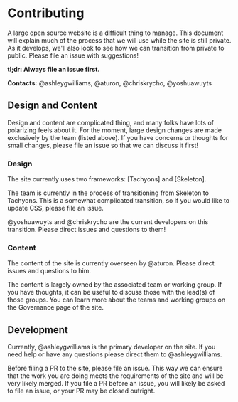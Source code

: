 # Contributing

A large open source website is a difficult thing to manage. This document will
explain much of the process that we will use while the site is still private.
As it develops, we'll also look to see how we can transition from private to
public. Please file an issue with suggestions!

**tl;dr: Always file an issue first.**

**Contacts:** @ashleygwilliams, @aturon, @chriskrycho, @yoshuawuyts

## Design and Content

Design and content are complicated thing, and many folks have lots of polarizing
feels about it. For the moment, large design changes are made exclusively by the
team (listed above). If you have concerns or thoughts for small changes, please
file an issue so that we can discuss it first!

### Design

The site currently uses two frameworks: [Tachyons] and [Skeleton].

The team is currently in the process of transitioning from Skeleton to Tachyons.
This is a somewhat complicated transition, so if you would like to update CSS,
please file an issue.

@yoshuawuyts and @chriskrycho are the current developers on this transition. Please
direct issues and questions to them!

### Content

The content of the site is currently overseen by @aturon. Please direct issues
and questions to him.

The content is largely owned by the associated team or working group. If you have
thoughts, it can be useful to discuss those with the lead(s) of those groups. You
can learn more about the teams and working groups on the Governance page of the
site.

## Development

Currently, @ashleygwilliams is the primary developer on the site. If
you need help or have any questions please direct them to @ashleygwilliams.

Before filing a PR to the site, please file an issue. This way we can ensure that the
work you are doing meets the requirements of the site and will be very likely merged.
If you file a PR before an issue, you will likely be asked to file an issue, or your
PR may be closed outright.
